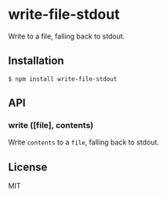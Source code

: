 # write-file-stdout

  Write to a file, falling back to stdout.

## Installation

    $ npm install write-file-stdout

## API

### write ([file], contents)

  Write `contents` to a `file`, falling back to stdout.

## License

  MIT
